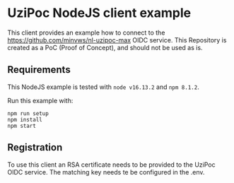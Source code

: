 # UziPoc NodeJS client example
This client provides an example how to connect to the https://github.com/minvws/nl-uzipoc-max OIDC service.
This Repository is created as a PoC (Proof of Concept), and should not be used as is.

## Requirements
This NodeJS example is tested with `node v16.13.2` and `npm 8.1.2`.

Run this example with:
```
npm run setup
npm install
npm start
```

## Registration
To use this client an RSA certificate needs to be provided to the 
UziPoc OIDC service. The matching key needs te be configured in the .env.
